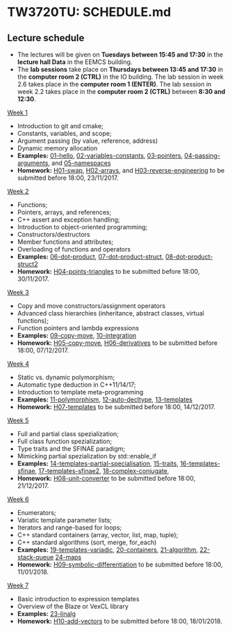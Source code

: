 # TW3720TU: SCHEDULE.md


## Lecture schedule
-   The lectures will be given on **Tuesdays between 15:45 and 17:30** 
    in the **lecture hall Data** in the EEMCS building. 
-   The **lab sessions** take place on **Thursdays between 13:45 and 17:30** 
    in the **computer room 2 (CTRL)** in the IO building. The lab session in 
    week 2.6 takes place in the **computer room 1 (ENTER)**. The lab session in
    week 2.2 takes place in the **computer room 2 (CTRL)** between 
    **8:30 and 12:30**.

[Week 1](slides/week1.pdf)
-  Introduction to git and cmake;
-  Constants, variables, and scope;
-  Argument passing (by value, reference, address)
-  Dynamic memory allocation
-  **Examples:**
   [01-hello],
   [02-variables-constants],
   [03-pointers],
   [04-passing-arguments], and
   [05-namespaces]
- **Homework:**
   [H01-swap],
   [H02-arrays], and
   [H03-reverse-engineering]
   to be submitted before 18:00, 23/11/2017.

[Week 2](slides/week2.pdf)
- Functions;
- Pointers, arrays, and references;
- C++ assert and exception handling;
- Introduction to object-oriented programming;
- Constructors/destructors
- Member functions and attributes;
- Overloading of functions and operators
- **Examples:**
  [06-dot-product],
  [07-dot-product-struct],
  [08-dot-product-struct2]
- **Homework:**
  [H04-points-triangles]
  to be submitted before 18:00, 30/11/2017.
   
[Week 3](slides/week3.pdf)
- Copy and move constructors/assignment operators
- Advanced class hierarchies (inheritance, abstract classes, virtual functions);
- Function pointers and lambda expressions
- **Examples:**
  [09-copy-move],
  [10-integration]
- **Homework:**
  [H05-copy-move],
  [H06-derivatives]
  to be submitted before 18:00, 07/12/2017.
  
[Week 4](slides/week4.pdf)
- Static vs. dynamic polymorphism;
- Automatic type deduction in C++11/14/17;
- Introduction to template meta-programming
- **Examples:**
  [11-polymorphism],
  [12-auto-decltype],
  [13-templates]
- **Homework:**
  [H07-templates]
  to be submitted before 18:00, 14/12/2017.
  
[Week 5](slides/week5.pdf)
- Full and partial class spezialization;
- Full class function spezialization;
- Type traits and the SFINAE paradigm;
- Mimicking partial spezialization by std::enable_if
- **Examples:**
  [14-templates-partial-specialisation],
  [15-traits],
  [16-templates-sfinae],
  [17-templates-sfinae2],
  [18-complex-conjugate],
- **Homework:**
  [H08-unit-converter]
  to be submitted before 18:00, 21/12/2017.
  
[Week 6](slides/week6.pdf)
- Enumerators;
- Variatic template parameter lists;
- Iterators and range-based for loops;
- C++ standard containers (array, vector, list, map, tuple);
- C++ standard algorithms (sort, merge, for_each)
- **Examples:**
  [19-templates-variadic],
  [20-containers],
  [21-algorithm],
  [22-stack-queue]
  [24-maps]
- **Homework:**
  [H09-symbolic-differentiation]
  to be submitted before 18:00, 11/01/2018.
  
[Week 7](slides/week7.pdf)
- Basic introduction to expression templates
- Overview of the Blaze or VexCL library
- **Examples:**
  [23-linalg]
- **Homework:**
  [H10-add-vectors]
  to be submitted before 18:00, 18/01/2018.

[01-hello]: 01-hello/
[02-variables-constants]: 02-variables-constants/
[03-pointers]: 03-pointers/
[04-passing-arguments]: 04-passing-arguments/
[05-namespaces]: 05-namespaces/
[06-dot-product]: 06-dot-product/
[07-dot-product-struct]: 07-dot-product-struct/
[08-dot-product-struct2]: 08-dot-product-struct2/
[09-copy-move]: 09-copy-move/
[10-integration]: 10-integration/
[11-polymorphism]: 11-polymorphism/
[12-auto-decltype]: 12-auto-decltype/
[13-templates]: 13-templates/
[14-templates-partial-specialisation]: 14-templates-partial-specialisation/
[15-traits]: 15-traits/
[16-templates-sfinae]: 16-templates-sfinae/
[17-templates-sfinae2]: 17-templates-sfinae2/
[18-complex-conjugate]: 18-complex-conjugate/
[19-templates-variadic]: 19-templates-variadic/
[20-containers]: 20-containers/
[21-algorithm]: 21-algorithm/
[22-stack-queue]: 22-stack-queue/
[23-linalg]: 23-linalg/
[24-maps]: 24-maps/

[H01-swap]: H01-swap/
[H02-arrays]: H02-arrays/
[H03-reverse-engineering]: H03-reverse-engineering/
[H04-points-triangles]: H04-points-triangles/
[H05-copy-move]: H05-copy-move/
[H06-derivatives]: H06-derivatives/
[H07-templates]: H07-templates/
[H08-unit-converter]: H08-unit-converter/
[H09-symbolic-differentiation]: H09-symbolic-differentiation/
[H10-add-vectors]: H10-add-vectors/
